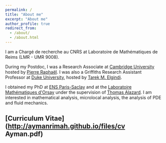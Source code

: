 ```yaml
---
permalink: /
title: "About me"
excerpt: "About me"
author_profile: true
redirect_from: 
  - /about/
  - /about.html
---
```

I am a Chargé de recherche au CNRS at Laboratoire de Mathématiques de Reims (LMR - UMR 9008).

During my Postdoc, I was a Research Associate at [Cambridge University](https://www.maths.cam.ac.uk/) hosted by [Pierre Raphaël](https://www.maths.cam.ac.uk/person/pr463). I was also a Griffiths Research Assistant Professor at [Duke University](https://math.duke.edu/), hosted by [Tarek M. Elgindi](https://sites.google.com/view/tarekelgindi/home).

I obtained my PhD at [ENS Paris-Saclay](https://ens-paris-saclay.fr/en) and at the [Laboratoire Mathématiques d'Orsay](https://www.imo.universite-paris-saclay.fr/en/) under the supervision of [Thomas Alazard](http://talazard.perso.math.cnrs.fr/). I am interested in mathematical analysis, microlocal analysis, the analysis of PDE and fluid mechanics.

<!--- I am currently a [Program](https://www.msri.org/programs/327) associate at MSRI, Berkley.--->

<!--- ## Academic Background
PhD, ENS Paris Saclay, 2018-2021

Masters 2 AAG, Paris Sud university, 2017-2018

Masters, École Polytechnique, 2016-2018

Engineering and B.S., École Polytechnique, 2014-2018 --->


## [Curriculum Vitae](http://aymanrimah.github.io/files/cv Ayman.pdf)

<!--- ## Recent Papers
-[On paracomposition and change of variables in Paradifferential operators](http://aymanrimah.github.io/files//Paracomposition1.pdf)

-[A geometric proof of the Quasi-linearity of the water-waves system](https://aymanrimah.github.io/files/A geometric proof of the Quasi-linearity of the water-waves system1.pdf)

-[Regularity results on the flow map of periodic dispersive Burgers type equations and the Gravity-Capillary equations](https://aymanrimah.github.io/files/Positive regularity results on the flow of periodic quasi-linear dispersive Burgers type equations and the Gravity-Capillary equations v2.pdf)

-[On the Cauchy problem of dispersive Burgers Type
equations](https://aymanrimah.github.io/files/On the global well posedness of the weakly dispersive Burgers type equation.pdf) --->
